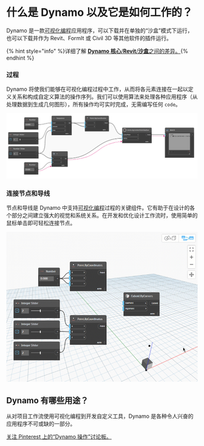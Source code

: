 # 什么是 Dynamo 以及它是如何工作的？

Dynamo 是一款[可视化编程](https://primer2.dynamobim.org/a_appendix/a-1_visual-programming-and-dynamo)应用程序，可以下载并在单独的“沙盒”模式下运行，也可以下载并作为 Revit、FormIt 或 Civil 3D 等其他软件的插件运行。

{% hint style="info" %}详细了解 [ **Dynamo 核心**/**Revit**/**沙盒**之间的差异。](https://dynamobim.org/a-new-way-to-get-dynamo-sandbox/){% endhint %}

### 过程

Dynamo 将使我们能够在可视化编程过程中工作，从而将各元素连接在一起以定义关系和构成自定义算法的操作序列。我们可以使用算法来处理各种应用程序（从处理数据到生成几何图形），所有操作均可实时完成，无需编写任何 `code`。

![](images/1-1/nodesandwires-flowofdata.jpg)

### 连接节点和导线

节点和导线是 Dynamo 中支持[可视化编程](../a\_appendix/a-1\_visual-programming-and-dynamo.md)过程的关键组件。它有助于在设计的各个部分之间建立强大的视觉和系统关系。在开发和优化设计工作流时，使用简单的鼠标单击即可轻松连接节点。

![](images/1-1/whatisdynamo-connectingnodeswithwires.gif)

## Dynamo 有哪些用途？

从对项目工作流使用可视化编程到开发自定义工具，Dynamo 是各种令人兴奋的应用程序不可或缺的一部分。

[关注 Pinterest 上的“Dynamo 操作”讨论板。](http://www.pinterest.com/modelabnyc/dynamo-in-action/)
